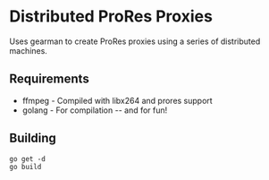 # Distributed ProRes Proxies

Uses gearman to create ProRes proxies using a series of distributed machines.

## Requirements

 * ffmpeg - Compiled with libx264 and prores support
 * golang - For compilation -- and for fun!

## Building

```
go get -d
go build
```

